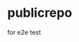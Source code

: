 # publicrepo
for e2e test





















































































































































































































































































































































































































































































































































































































































































































































































































































































































































































































































































































































































































































































































































































































































































































































































































































































































































































































































































































































































































































































































































































































































































